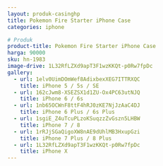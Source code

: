 ```yaml
---
layout: produk-casinghp
title: Pokemon Fire Starter iPhone Case
categories: iphone

# Produk
product-title: Pokemon Fire Starter iPhone Case
harga: 90000
sku: hn-1983
image-drive: 1L32RfLZXd9apT3F1wzKKQt-p0Rw7fpDc
gallery:
  - url: 1elv0UimDOmWef8AdixbexXEG7ITTRXQC
    title: iPhone 5 / 5s / SE
  - url: 162cJwm8-XSEZSX1d1ZU-Ox4PC63utNJQ
    title: iPhone 6 / 6s
  - url: 1nb65OCWnF8ttF4hRJ0zKE7NjJzAaC4DJ
    title: iPhone 6 Plus / 6s Plus
  - url: 1sgiE_Z4uTcuPLzoKSuqzzZvGszn5LHBW
    title: iPhone 7 / 8
  - url: 1rRJjSGaQigoXW8nAE9dUhlMB3HxupGzi
    title: iPhone 7 Plus / 8 Plus
  - url: 1L32RfLZXd9apT3F1wzKKQt-p0Rw7fpDc
    title: iPhone X
---
```

